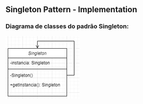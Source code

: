 ## Singleton Pattern - Implementation

### Diagrama de classes do padrão Singleton:
![Diagrama de classes do padrão Singleton](/Patterns/Singleton/singleton.jpg)